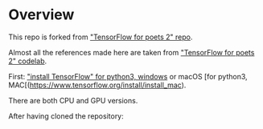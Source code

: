 # Overview

This repo is forked from ["TensorFlow for poets 2" repo](https://github.com/googlecodelabs/tensorflow-for-poets-2).

Almost all the references made here are taken from ["TensorFlow for poets 2" codelab](https://codelabs.developers.google.com/codelabs/tensorflow-for-poets-2).

First: ["install TensorFlow" for python3, windows](https://www.tensorflow.org/install/install_windows) or
macOS [for python3, MAC[(https://www.tensorflow.org/install/install_mac).

There are both CPU and GPU versions.

After having cloned the repository:

